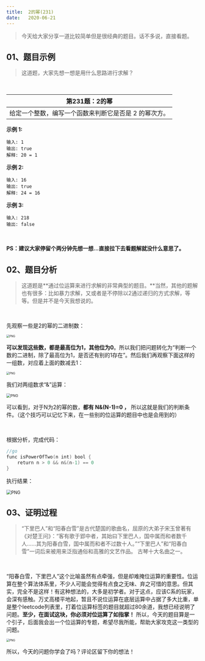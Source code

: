 ```yaml
---
title:	2的幂(231)
date:	2020-06-21
---
```


> 今天给大家分享一道比较简单但是很经典的题目。话不多说，直接看题。

## 01、题目示例

> 这道题，大家先想一想是用什么思路进行求解？

<br/>

| 第231题：2的幂                                        |
| ----------------------------------------------------- |
| 给定一个整数，编写一个函数来判断它是否是 2 的幂次方。 |

**示例 1:**

```
输入: 1
输出: true
解释: 20 = 1
```

**示例 2:**

```
输入: 16
输出: true
解释: 24 = 16
```

**示例 3:**

```
输入: 218
输出: false
```

<br/>

**PS：建议大家停留个两分钟先想一想...直接拉下去看题解就没什么意思了。**

## 02、题目分析

> 这道题是**通过位运算来进行求解的非常典型的题目。**当然，其他的题解也有很多：比如暴力求解，又或者是不停除以2通过递归的方式求解，等等。但是并不是今天我想说的。

<br/>

先观察一些是2的幂的二进制数：

<img src="./802/1.jpg" alt="PNG" style="zoom: 50%;" />

**可以发现这些数，都是最高位为1，其他位为0**。所以我们把问题转化为“判断一个数的二进制，除了最高位为1，是否还有别的1存在”。然后我们再观察下面这样的一组数，对应着上面的数减去1：

<img src="./802/2.jpg" alt="PNG" style="zoom: 50%;" />

我们对两组数求“&”运算：

<img src="./802/3.jpg" alt="PNG" style="zoom: 67%;" />

可以看到，对于N为2的幂的数，**都有 N&(N-1)=0 ，** 所以这就是我们的判断条件。（这个技巧可以记忆下来，在一些别的位运算的题目中也是会用到的）

<br/>

根据分析，完成代码：

```go
//go
func isPowerOfTwo(n int) bool {
    return n > 0 && n&(n-1) == 0
}
```

执行结果：

<img src="./802/4.jpg" alt="PNG" style="zoom: 80%;" />

## 03、证明过程

> “下里巴人”和“阳春白雪”是古代楚国的歌曲名，屈原的大弟子宋玉曾著有《对楚王问》：“客有歌于郢中者，其始曰下里巴人，国中属而和者数千人……其为阳春白雪，国中属而和者不过数十人。”“下里巴人”和“阳春白雪”一词后来被用来泛指通俗和高雅的文艺作品。 古琴十大名曲之一。

<br/>

“阳春白雪，下里巴人”这个比喻虽然有点牵强，但是却难掩位运算的重要性。位运算在整个算法体系里，不少人可能会觉得有点食之无味、弃之可惜的意思。但其实，完全不是这样！有这种想法的，大多是初学者。对于这点，应该C系的玩家，会深有感触。万丈高楼平地起，暂且不说位运算在底层运算中占据了多大比重，单是整个leetcode列表里，打着位运算标签的题目就超过80余道，我想已经说明了问题。**至少，在面试这块，你必须对位运算了如指掌！** 所以，今天的题目算是一个引子，后面我会出一个位运算的专题，希望尽我所能，帮助大家攻克这一类型的问题。

<img src="./802/5.jpg" alt="PNG" style="zoom: 50%;" />

<br/>

所以，今天的问题你学会了吗？评论区留下你的想法！